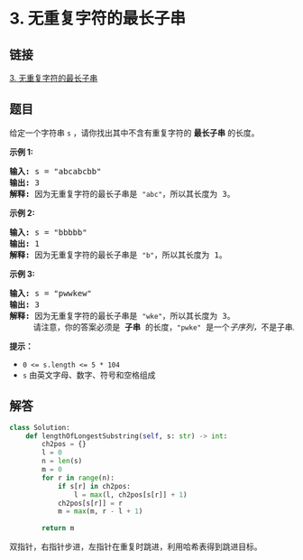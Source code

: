 # 3. 无重复字符的最长子串

## 链接

[3. 无重复字符的最长子串](https://leetcode.cn/problems/longest-substring-without-repeating-characters/description/)

## 题目

给定一个字符串 `s` ，请你找出其中不含有重复字符的 **最长子串** 的长度。

**示例 1:**

<pre><strong>输入: </strong>s = "abcabcbb"
<strong>输出: </strong>3
<strong>解释:</strong> 因为无重复字符的最长子串是 <code>"abc"</code>，所以其长度为 3。
</pre>

**示例 2:**

<pre><strong>输入: </strong>s = "bbbbb"
<strong>输出: </strong>1
<strong>解释: </strong>因为无重复字符的最长子串是 <code>"b"</code>，所以其长度为 1。
</pre>

**示例 3:**

<pre><strong>输入: </strong>s = "pwwkew"
<strong>输出: </strong>3
<strong>解释: </strong>因为无重复字符的最长子串是&nbsp;<code>"wke"</code>，所以其长度为 3。
&nbsp;    请注意，你的答案必须是 <strong>子串 </strong>的长度，<code>"pwke"</code>&nbsp;是一个<em>子序列，</em>不是子串。
</pre>

**提示：**

* `0 <= s.length <= 5 * 104`
* `s` 由英文字母、数字、符号和空格组成

## 解答

```python
class Solution:
    def lengthOfLongestSubstring(self, s: str) -> int:
        ch2pos = {}
        l = 0
        n = len(s)
        m = 0
        for r in range(n):
            if s[r] in ch2pos:
                l = max(l, ch2pos[s[r]] + 1)
            ch2pos[s[r]] = r
            m = max(m, r - l + 1)
        
        return m

```

双指针，右指针步进，左指针在重复时跳进，利用哈希表得到跳进目标。
